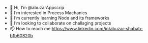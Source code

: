 - 👋 Hi, I’m @abuzarAppscrip
- 👀 I’m interested in Process Machanics
- 🌱 I’m currently learning Node and its frameworks
- 💞️ I’m looking to collaborate on challaging projects
- 📫 How to reach me https://www.linkedin.com/in/abuzar-shabab-b1b60820b

<!---
abuzarAppscrip/abuzarAppscrip is a ✨ special ✨ repository because its `README.md` (this file) appears on your GitHub profile.
You can click the Preview link to take a look at your changes.
--->
